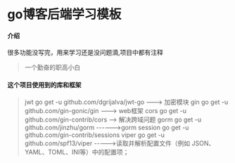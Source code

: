 # go博客后端学习模板

#### 介绍
很多功能没写完，用来学习还是没问题滴,项目中都有注释
> 一个勤奋的职高小白

#### 这个项目使用到的库和框架
> jwt  go get -u github.com/dgrijalva/jwt-go  ---> 加密模块
> gin  go get -u github.com/gin-gonic/gin ---> web框架
> cors go get -u github.com/gin-contrib/cors  --> 解决跨域问题
> gorm go get -u github.com/jinzhu/gorm ------>gorm
> session go get -u github.com/gin-contrib/sessions
> viper go get -u github.com/spf13/viper ----->读取并解析配置文件（例如 JSON、YAML、TOML、INI等）中的配置项；
